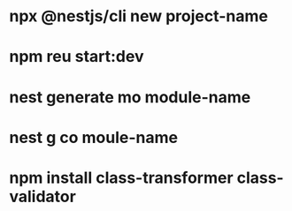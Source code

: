<!-- 1. Installing -->

# npx @nestjs/cli new project-name

<!-- 2. How to start Prohect -->

# npm reu start:dev

<!-- Create Module  -->

# nest generate mo module-name

<!-- create controller -->

# nest g co moule-name

<!-- Post methord data validator or type validator -->

# npm install class-transformer class-validator
